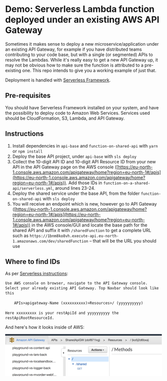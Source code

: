 # Demo: Serverless Lambda function deployed under an existing AWS API Gateway

Sometimes it makes sense to deploy a new microservice/application under an existing API Gateway, for example if you have distributed teams contributing to your code base, but with a single (or segmented) APIs to resolve the Lambdas. While it's really easy to get a new API Gateway up, it may not be obvious how to make sure the function is attributed to a pre-existing one. This repo intends to give you a working example of just that.

Deployment is handled with [Serverless Framework](https://www.serverless.com).

## Pre-requisites

You should have Serverless Framework installed on your system, and have the possibility to deploy code to Amazon Web Services. Services used should be CloudFormation, S3, Lambda, and API Gateway.

## Instructions

1. Install dependencies in `api-base` and `function-on-shared-api` with `yarn` or `npm install`
2. Deploy the base API project, under `api-base` with `sls deploy`
3. Collect the 10-digit API ID and 10-digit API Resource ID from your new API in the API Gateway page on the AWS console ([https://eu-north-1.console.aws.amazon.com/apigateway/home?region=eu-north-1#/apis](https://eu-north-1.console.aws.amazon.com/apigateway/home?region=eu-north-1#/apis)). Add those IDs in `function-on-a-shared-api/serverless.yml`, around lines 23-24.
4. Deploy the shared service under the base API, from the folder `function-on-shared-api` with `sls deploy`
5. You will receive an endpoint which is new, however go to API Gateway ([https://eu-north-1.console.aws.amazon.com/apigateway/home?region=eu-north-1#/apis](https://eu-north-1.console.aws.amazon.com/apigateway/home?region=eu-north-1#/apis)) in the AWS console/GUI and locate the base path for the shared API and suffix it with `/sharedFunction` to get a complete URL such as `https://1bnm8ko8vh.execute-api.eu-north-1.amazonaws.com/dev/sharedFunction` – that will be the URL you should use

## Where to find IDs

As per [Serverless instructions](https://serverless.com/framework/docs/providers/aws/events/apigateway/#manually-configuring-shared-api-gateway):

```
Use AWS console on browser, navigate to the API Gateway console. Select your already existing API Gateway. Top Navbar should look like this

	APIs>apigateway-Name (xxxxxxxxxx)>Resources>/ (yyyyyyyyyy)

Here xxxxxxxxx is your restApiId and yyyyyyyyyy the restApiRootResourceId.
```

And here's how it looks inside of AWS:

![API GW ID in AWS](where-to-find-ids.png)
